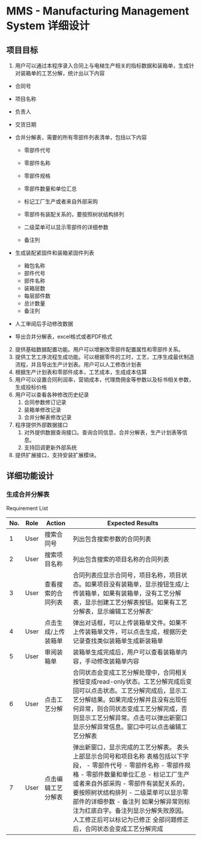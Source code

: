 # MMS - Manufacturing Management System 详细设计

## 项目目标

1. 用户可以通过本程序录入合同上与电梯生产相关的指标数据和装箱单，生成针对装箱单的工艺分解，统计出以下内容

- 合同号

- 项目名称

- 负责人

- 交货日期

- 合并分解表，需要的所有零部件列表清单，包括以下内容

  - 零部件代号

  - 零部件名称

  - 零部件规格

  - 零部件数量和单位汇总

  - 标记工厂生产或者来自外部采购

  - 零部件有装配关系的，要按照树状结构排列

  - 二级菜单可以显示零部件的详细参数

  - 备注列

    

- 生成装配紧固件和装箱紧固件列表

  - 箱包名称
  - 部件代号
  - 部件名称
  - 装箱层数
  - 每层部件数
  - 总计数量
  - 备注列

- 人工审阅后手动修改数据

- 导出合并分解表，excel格式或者PDF格式

2. 提供基础数据配置功能。用户可以增删改零部件配置属性和零部件关系。
3. 提供工艺工序流程生成功能。可以根据零件的工时，工艺，工序生成最优制造流程，并且导出生产计划表。用户可以人工修改计划表
4. 根据生产计划表和零部件成本，工艺成本，生成成本估算
5. 用户可以设置合同利润率，营销成本，代理商佣金等参数以及标书相关参数，生成投标价格
6. 用户可以查看各种修改历史纪录
   1. 合同参数修订记录
   2. 装箱单修改记录
   3. 合并分解表修改记录
7. 程序提供外部数据接口
   1. 对外提供数据查询接口。查询合同信息，合并分解表，生产计划表等信息。
   2. 支持回调更新外部系统
8. 提供扩展接口，支持安装扩展模块。

## 详细功能设计

### 生成合并分解表

Requirement List

| No.  | Role | Action              | Expected Results                                             |
| ---- | ---- | ------------------- | ------------------------------------------------------------ |
| 1    | User | 搜索合同号          | 列出包含搜索参数的合同列表                                   |
| 2    | User | 搜索项目名称        | 列出包含搜索的项目名称的合同列表                             |
| 3    | User | 查看搜索的合同列表  | 合同列表应显示合同号，项目名称，项目状态。如果项目没有装箱单，显示按钮生成/上传装箱单，如果有装箱单，没有工艺分解表，显示创建工艺分解表按钮。如果有工艺分解表，显示编辑工艺分解表‘ |
| 4    | User | 点击生成/上传装箱单 | 弹出对话框，可以上传装箱单文件。如果不上传装箱单文件，可以点击生成，根据历史记录查找类似装箱单生成新装箱单 |
| 5    | User | 审阅装箱单          | 装箱单生成完成后，用户可以查看装箱单内容，手动修改装箱单内容 |
| 6    | User | 点击工艺分解        | 合同状态会变成工艺分解处理中，合同相关按钮变成read-only状态。工艺分解完成后变回可以点击状态。工艺分解完成后，显示工艺分解结果。如果完成分解并且没有出现任何异常，则合同状态变成工艺分解完成，否则显示工艺分解异常。点击可以弹出新窗口显示分解异常信息。窗口中可以点击编辑工艺分解表 |
| 7    | User | 点击编辑工艺分解表  | 弹出新窗口，显示完成的工艺分解表。     表头上部显示合同号和项目名称     表格包括以下字段，     - 零部件代号     - 零部件名称     - 零部件规格     - 零部件数量和单位汇总     - 标记工厂生产或者来自外部采购     - 零部件有装配关系的，要按照树状结构排列     - 二级菜单可以显示零部件的详细参数     - 备注列          如果分解异常则标注为红底白字。备注列显示分解失败原因。人工修正后可以标记为已修正     全部问题修正后，合同状态会变成工艺分解完成 |

 

